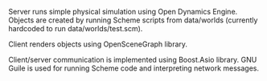 Server runs simple physical simulation using Open Dynamics Engine.
Objects are created by running Scheme scripts from data/worlds
(currently hardcoded to run data/worlds/test.scm).

Client renders objects using OpenSceneGraph library.

Client/server communication is implemented using Boost.Asio library.
GNU Guile is used for running Scheme code and interpreting network messages.
